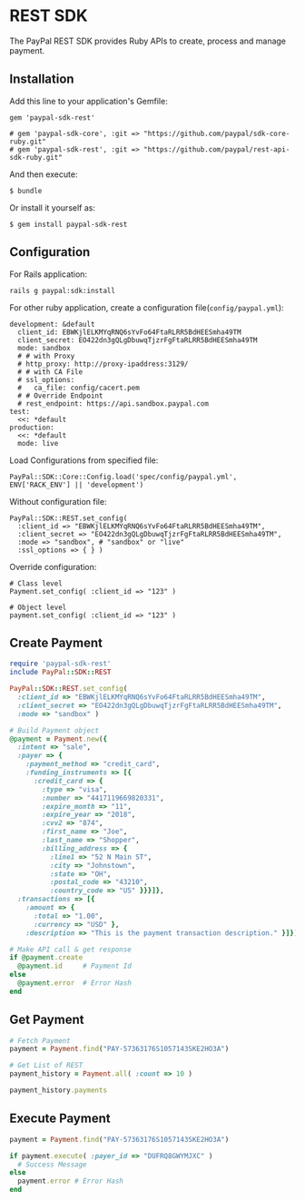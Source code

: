 # REST SDK

The PayPal REST SDK provides Ruby APIs to create, process and manage payment.

## Installation

Add this line to your application's Gemfile:

    gem 'paypal-sdk-rest'

    # gem 'paypal-sdk-core', :git => "https://github.com/paypal/sdk-core-ruby.git"
    # gem 'paypal-sdk-rest', :git => "https://github.com/paypal/rest-api-sdk-ruby.git"

And then execute:

    $ bundle

Or install it yourself as:

    $ gem install paypal-sdk-rest

## Configuration

For Rails application:

    rails g paypal:sdk:install

For other ruby application, create a configuration file(`config/paypal.yml`):

    development: &default
      client_id: EBWKjlELKMYqRNQ6sYvFo64FtaRLRR5BdHEESmha49TM
      client_secret: EO422dn3gQLgDbuwqTjzrFgFtaRLRR5BdHEESmha49TM
      mode: sandbox
      # # with Proxy
      # http_proxy: http://proxy-ipaddress:3129/
      # # with CA File
      # ssl_options:
      #   ca_file: config/cacert.pem
      # # Override Endpoint
      # rest_endpoint: https://api.sandbox.paypal.com
    test:
      <<: *default
    production:
      <<: *default
      mode: live


Load Configurations from specified file:

    PayPal::SDK::Core::Config.load('spec/config/paypal.yml',  ENV['RACK_ENV'] || 'development')

Without configuration file:

    PayPal::SDK::REST.set_config(
      :client_id => "EBWKjlELKMYqRNQ6sYvFo64FtaRLRR5BdHEESmha49TM",
      :client_secret => "EO422dn3gQLgDbuwqTjzrFgFtaRLRR5BdHEESmha49TM",
      :mode => "sandbox", # "sandbox" or "live"
      :ssl_options => { } )

Override configuration:

    # Class level
    Payment.set_config( :client_id => "123" )

    # Object level
    payment.set_config( :client_id => "123" )


## Create Payment

```ruby
require 'paypal-sdk-rest'
include PayPal::SDK::REST

PayPal::SDK::REST.set_config(
  :client_id => "EBWKjlELKMYqRNQ6sYvFo64FtaRLRR5BdHEESmha49TM",
  :client_secret => "EO422dn3gQLgDbuwqTjzrFgFtaRLRR5BdHEESmha49TM",
  :mode => "sandbox" )

# Build Payment object
@payment = Payment.new({
  :intent => "sale",
  :payer => {
    :payment_method => "credit_card",
    :funding_instruments => [{
      :credit_card => {
        :type => "visa",
        :number => "4417119669820331",
        :expire_month => "11",
        :expire_year => "2018",
        :cvv2 => "874",
        :first_name => "Joe",
        :last_name => "Shopper",
        :billing_address => {
          :line1 => "52 N Main ST",
          :city => "Johnstown",
          :state => "OH",
          :postal_code => "43210",
          :country_code => "US" }}}]},
  :transactions => [{
    :amount => {
      :total => "1.00",
      :currency => "USD" },
    :description => "This is the payment transaction description." }]})

# Make API call & get response
if @payment.create
  @payment.id     # Payment Id
else
  @payment.error  # Error Hash
end
```

## Get Payment

```ruby
# Fetch Payment
payment = Payment.find("PAY-57363176S1057143SKE2HO3A")

# Get List of REST
payment_history = Payment.all( :count => 10 )

payment_history.payments
```

## Execute Payment

```ruby
payment = Payment.find("PAY-57363176S1057143SKE2HO3A")

if payment.execute( :payer_id => "DUFRQ8GWYMJXC" )
  # Success Message
else
  payment.error # Error Hash
end
```
